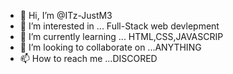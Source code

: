 - 👋 Hi, I’m @ITz-JustM3
- 👀 I’m interested in ... Full-Stack web devlepment
- 🌱 I’m currently learning ... HTML,CSS,JAVASCRIP
- 💞️ I’m looking to collaborate on ...ANYTHING
- 📫 How to reach me ...DISCORED

<!---
ITz-JustM3/ITz-JustM3 is a ✨ special ✨ repository because its `README.md` (this file) appears on your GitHub profile.
You can click the Preview link to take a look at your changes.
--->
